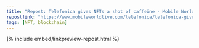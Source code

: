 ```yaml
---
title: "Repost: Telefonica gives NFTs a shot of caffeine - Mobile World Live"
repostlink: "https://www.mobileworldlive.com/telefonica/telefonica-gives-nfts-a-shot-of-caffeine/"
tags: [NFT, blockchain]
---
```


{% include embed/linkpreview-repost.html %}
